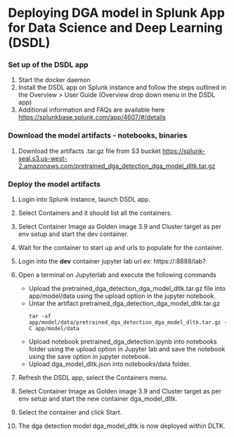 Deploying DGA model in Splunk App for Data Science and Deep Learning (DSDL) 
===========================================================================

### Set up of the DSDL app


1. Start the docker daemon 
2. Install the DSDL app on Splunk instance and follow the steps outlined in the Overview > User Guide  (Overview drop down menu  in the DSDL app)
3. Additional information and FAQs are available here https://splunkbase.splunk.com/app/4607/#/details

### Download the model artifacts - notebooks, binaries

1. Download the artifacts .tar.gz file from S3 bucket https://splunk-seal.s3.us-west-2.amazonaws.com/pretrained_dga_detection_dga_model_dltk.tar.gz

### Deploy the model artifacts

1. Login into Splunk instance, launch DSDL app.
2. Select Containers and it should list all the containers.
3. Select Container Image as Golden image 3.9 and Cluster target as per env setup and start the dev container.
4. Wait for the container to start up and urls to populate for the container.
5. Login into the __dev__ container jupyter lab url ex: https://<container-url>:8888/lab?
6. Open a terminal on Jupyterlab and  execute the following commands
   * Upload the pretrained_dga_detection_dga_model_dltk.tar.gz file into app/model/data using the upload option in the jupyter notebook.
   * Untar the artifact pretrained_dga_detection_dga_model_dltk.tar.gz
		```
		tar -xf app/model/data/pretrained_dga_detection_dga_model_dltk.tar.gz -C app/model/data
		```
   * Upload notebook pretrained_dga_detection.ipynb into notebooks folder using the upload option in Jupyter lab and save the notebook using the save option in jupyter notebook.
   * Upload dga_model_dltk.json into notebooks/data folder.

 7. Refresh the DSDL app, select the Containers menu.
 8. Select Container Image as Golden image 3.9 and Cluster target as per env setup and start the new container dga_model_dltk.
 9. Select the container and click Start. 
 10. The dga detection model dga_model_dltk is now deployed within DLTK.